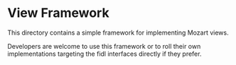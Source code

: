 # View Framework

This directory contains a simple framework for implementing Mozart views.

Developers are welcome to use this framework or to roll their own
implementations targeting the fidl interfaces directly if they prefer.
